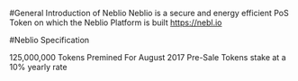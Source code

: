 #General Introduction of Neblio
Neblio is a secure and energy efficient PoS Token on which the Neblio Platform is built
https://nebl.io

#Neblio Specification

125,000,000 Tokens Premined For August 2017 Pre-Sale
Tokens stake at a 10% yearly rate




